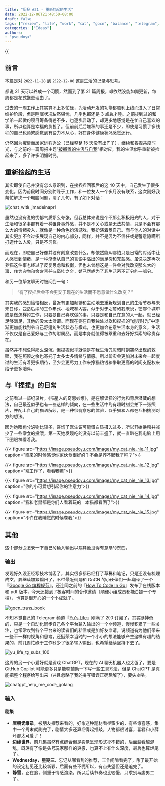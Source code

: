 ```yaml
---
title: "周报 #21 - 重新捡起的生活"
date: 2022-12-06T21:48:50+08:00
draft: false
tags: ["review", "life", "work", "cat", "gocn", "balance", "telegram", "chatgpt"]
categories: ["Ideas"]
authors:
- "pseudoyu"
---
```


{{<audio src="audios/here_after_us.mp3" caption="《后来的我们 - 五月天》" >}}

## 前言

本篇是对 `2022-11-28` 到 `2022-12-06` 这周生活的记录与思考。

都说 21 天可以养成一个习惯，然而到了第 21 篇周报，却依然没能如期更新，每周都是花式拖更理由了。

过去的一周工作上其实算不上多忙碌，为活动开发的功能都顺利上线而进入了日常维护阶段，但是睡眠状况依然堪忧，几乎也都还是 3 点后才睡。之前提到过的和学弟一起做的项目筹备得差不多，也逐步启动了，却更多地感觉是在忙自己喜欢的事，所以也算是幸福的负担了。但前前后后堆积的事还是不少，即使是习惯了多线程的自己也频繁感觉到有些力不从心，好在身体健康状况感觉还行。

仍然因为疫情而居家远程办公（已经整整 15 天没有出门了），继续和捏捏共度时光，与之前的一篇周报主题“[被搁置的生活与自我](https://www.pseudoyu.com/zh/2022/10/09/weekly_review_20221009/)”相对应，我的生活似乎重新被捡起来了，多了许多明媚时光。

## 重新捡起的生活

其实即使自己并没有怎么意识到，在接捏捏回家后的这 40 天中，自己发生了很多变化。因为前段时间分别忙碌于工作，和一位友人一个多月没有联系，这次刚好我帮忙解决一个电脑问题，聊了几句，有了如下对话：

![chat_with_jmadeinapril](https://image.pseudoyu.com/images/chat_with_jmadeinapril.png)

虽然也没有说的忧郁气质那么夸张，但我总体来说是个不那么积极阳光的人，对于生活和很多事都有着一种置身事外感，并不是不关心或是无法共情，只是不会有那么大的情绪投入，就像是一种角色扮演游戏，我扮演着我自己。而与他人的对话中其实更加不会过多展现自己的内心部分，同样，并不是因为不信任或是蓄意隐瞒所打造什么人设，只是不习惯。

而现在，即使自己好像并没有刻意改变什么，却依然能从哪怕只是日常的对话中让人感觉到情绪，是一种渐渐从自己的言语中溢出的满足感和充盈感。虽说决定再次养猫这件事也经过了反复思虑和权衡，但也未曾想这是一件会对我改变那么大的事，作为宠物和舍友责任与牵挂之余，她已然成为了我生活密不可分的一部分。

和另一位挚友聊天时被问到一句：

> “有了捏捏后会不会更安于现在的生活而不愿意做什么改变？”

其实我的感知恰恰相反，最近有更加频繁和主动地去重新规划自己的生活节奏与未来目标，包括后续的工作形式、地域和内容。似乎对于之前的我来说，在哪个城市或是做怎样的工作，只要是自己喜欢做的事，只要是和自己在意的人一起，就已经足够满足，其他的没太太所谓。而现在则在自我独处以及和捏捏的“虚度时光”中逐渐更加能找到令自己舒适的生活状态与模式，也更加会在意生活本身的意义，生活不仅仅是自己爱好与工作的附属品，而是本身就值得被尊重和去好好探索的珍贵存在。

虽然并不想说得那么深沉，但捏捏似乎就像是在我生活的灰暗时刻突然出现的救赎，我在照顾之余也寄托了太多太多情绪与情感。所以其实会更加对未来会一起度过的生活有着更多期待，至少会更尽力工作来挣猫粮钱和争取更高的时间支配权来给予更多陪伴。

## 与『捏捏』的日常

之前看过一部纪录片，《喵星人的奇思妙想》，是在解读猫的行为和背后潜藏的想法，自己最近似乎也有一些这样的倾向，在一些生活中的有趣时刻会拍下一张照片，并配上自己的猫语解读，是一种很有意思的体验，似乎猫和人都在互相揣测对方的想法。

因为她眼角分泌物比较多，咨询了医生说可能蛋白质摄入过多，所以开始换粮并减少了一些零食的投喂，第一天她发现吃的没有以前丰盛了，就一直趴在我电脑上用下图眼神看着我。

{{< figure src="https://image.pseudoyu.com/images/my_cat_nie_nie_11.jpg" caption="刚来的时候感觉你家伙食很好的？不会是养不起我了吧？">}}

{{< figure src="https://image.pseudoyu.com/images/my_cat_nie_nie_12.jpg" caption="别工作了，看看我嘛">}}

{{< figure src="https://image.pseudoyu.com/images/my_cat_nie_nie_13.jpg" caption="你的小可爱想引起你的注意力">}}

{{< figure src="https://image.pseudoyu.com/images/my_cat_nie_nie_14.jpg" caption="猫和老鼠都是你们人看着玩的，本猫都看困了">}}

{{< figure src="https://image.pseudoyu.com/images/my_cat_nie_nie_15.jpg" caption="不许在我睡觉的时候卷我">}}

## 其他

这个部分会记录一下自己的输入输出以及其他觉得有意思的东西。

### 输出

发现好久没正经写技术博客了，其实很多都已经打了草稿和笔记，只是还没有梳理成文，要继续加紧输出了。不过最近倒是和 GoCN 的小伙伴们一起翻译了一个 『[Google Go 编程规范](https://gocn.github.io/styleguide/)』，还连同之前的『[How To Code In Go](https://gocn.github.io/How-To-Code-in-Go/)』发布了在线版本和 pdf 版本，今天还接到了极客时间的合作邀请（顺便小组成员都能白嫖一个专栏），也算是很开心的一个小成就了。

![gocn_trans_book](https://image.pseudoyu.com/images/gocn_trans_book.png)

不知不觉自己的 Telegram 频道『[Yu's Life](https://t.me/pseudoyulife)』刚满了 200 订阅了，其实挺神奇的，只是一个自动化同步自己各个平台输入输出的一个小频道，慢慢积累了一些关注，也常常收到各个平台来的读者们的私信或是加好友申请，说频道有为他们带来一些不一样的视角和思考，还挺荣幸当时的一个小小的想法能够产生这样有趣的结果的，前几周忙碌于工作也少了很多输入输出，也希望继续坚持下去了。

![yu_life_tg_subs_100](https://image.pseudoyu.com/images/yu_life_tg_subs_100.png)

这周的另一个小爱好就是调戏 ChatGPT，现在的 AI 聊天机器人也太强了，要是 GitHub Copilot 可能更多只是能够辅助一下写一些工具方法，但是 ChatGPT 是真能把整个程序给写出来（并且忽略了我的拼写错误正确理解了），要失业咯。

![chatgpt_help_me_code_golang](https://image.pseudoyu.com/images/chatgpt_help_me_code_golang.png)

### 输入

#### 剧集

- **唐朝诡事录**，被朋友推荐来看的，好像这种题材看得蛮少的，有些惊喜感，集中一个周末就刷完了，剧情大多还算经得起推敲，人物都很讨喜，喜君和小薛环都太可爱了！
- **边缘世界**，前几集虽然有点缝合但是感觉呈现形式挺不错的，后面越看越混乱，既没有了像是头号玩家那样的爽感，也算不上有什么深度，最后也算烂尾了。
- **Wednesday，星期三**，忘记从哪看到的推荐，工作间隙看完了，除了最开始的设定初见还比较新颖，后面有些不明所以，有点失望但还是追完了。
- **静雪**，正在追，侧重于情感渲染，所以后续节奏也比较慢，只求别再虐男二了。
